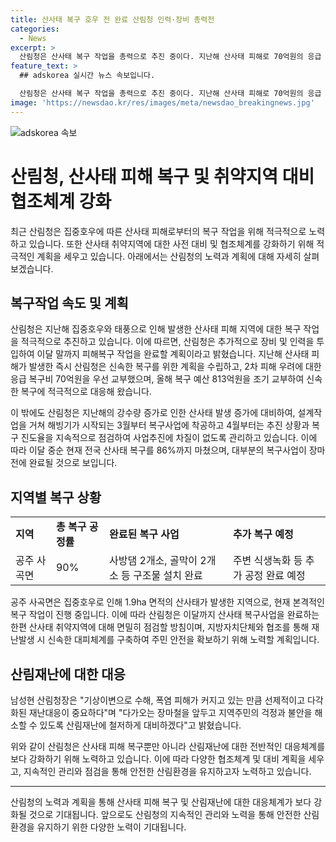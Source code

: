 ```yaml
---
title: 산사태 복구 호우 전 완료 산림청 인력·장비 총력전
categories:
  - News
excerpt: >
  산림청은 산사태 복구 작업을 총력으로 추진 중이다. 지난해 산사태 피해로 70억원의 응급 복구비를 우선 교부하고, 올해에는 813억원의 복구 예산을 조기교부하여 신속한 복구에 주력하고 있다. 산림청은 이달 중순 현재 전국 산사태 복구를 86%까지 완료하였으며, 본격적인 복구작업이 진행 중인 산사태 취약지역에 대해 면밀한 점검을 진행할 방침이다. 이를 통해 재난 발생 시 신속 대응을 위한 체계를 구축하고 지역주민의 안전을 확보하겠다는 계획이다.
feature_text: >
  ## adskorea 실시간 뉴스 속보입니다.

  산림청은 산사태 복구 작업을 총력으로 추진 중이다. 지난해 산사태 피해로 70억원의 응급 복구비를 우선 교부하고, 올해에는 813억원의 복구 예산을 조기교부하여 신속한 복구에 주력하고 있다. 산림청은 이달 중순 현재 전국 산사태 복구를 86%까지 완료하였으며, 본격적인 복구작업이 진행 중인 산사태 취약지역에 대해 면밀한 점검을 진행할 방침이다. 이를 통해 재난 발생 시 신속 대응을 위한 체계를 구축하고 지역주민의 안전을 확보하겠다는 계획이다.
image: 'https://newsdao.kr/res/images/meta/newsdao_breakingnews.jpg'
---
```


<p><img src="https://newsdao.kr/res/images/meta/newsdao_breakingnews.jpg" alt="adskorea 속보" /></p>

<h1>산림청, 산사태 피해 복구 및 취약지역 대비 협조체계 강화</h1>

<p data-ke-size="size16">최근 산림청은 집중호우에 따른 산사태 피해로부터의 복구 작업을 위해 적극적으로 노력하고 있습니다. 또한 산사태 취약지역에 대한 사전 대비 및 협조체계를 강화하기 위해 적극적인 계획을 세우고 있습니다. 아래에서는 산림청의 노력과 계획에 대해 자세히 살펴보겠습니다.</p>

<h2 data-ke-size="size26">복구작업 속도 및 계획</h2>

<p>산림청은 지난해 집중호우와 태풍으로 인해 발생한 산사태 피해 지역에 대한 복구 작업을 적극적으로 추진하고 있습니다. 이에 따르면, 산림청은 추가적으로 장비 및 인력을 투입하여 이달 말까지 피해복구 작업을 완료할 계획이라고 밝혔습니다. 지난해 산사태 피해가 발생한 즉시 산림청은 신속한 복구를 위한 계획을 수립하고, 2차 피해 우려에 대한 응급 복구비 70억원을 우선 교부했으며, 올해 복구 예산 813억원을 조기 교부하여 신속한 복구에 적극적으로 대응해 왔습니다.</p>

<p data-ke-size="size16">이 밖에도 산림청은 지난해의 강수량 증가로 인한 산사태 발생 증가에 대비하여, 설계작업을 거쳐 해빙기가 시작되는 3월부터 복구사업에 착공하고 4월부터는 추진 상황과 복구 진도율을 지속적으로 점검하여 사업추진에 차질이 없도록 관리하고 있습니다. 이에 따라 이달 중순 현재 전국 산사태 복구를 86%까지 마쳤으며, 대부분의 복구사업이 장마 전에 완료될 것으로 보입니다.</p>

<h2 data-ke-size="size26">지역별 복구 상황</h2>

<table>
    <tr>
        <td><b>지역</b></td>
        <td><b>총 복구 공정률</b></td>
        <td><b>완료된 복구 사업</b></td>
        <td><b>추가 복구 예정</b></td>
    </tr>
    <tr>
        <td>공주 사곡면</td>
        <td>90%</td>
        <td>사방댐 2개소, 골막이 2개소 등 구조물 설치 완료</td>
        <td>주변 식생녹화 등 추가 공정 완료 예정</td>
    </tr>
</table>

<p data-ke-size="size16">공주 사곡면은 집중호우로 인해 1.9ha 면적의 산사태가 발생한 지역으로, 현재 본격적인 복구 작업이 진행 중입니다. 이에 따라 산림청은 이달까지 산사태 복구사업을 완료하는 한편 산사태 취약지역에 대해 면밀히 점검할 방침이며, 지방자치단체와 협조를 통해 재난발생 시 신속한 대피체계를 구축하여 주민 안전을 확보하기 위해 노력할 계획입니다.</p>

<h2 data-ke-size="size26">산림재난에 대한 대응</h2>

<p>남성현 산림청장은 "기상이변으로 수해, 폭염 피해가 커지고 있는 만큼 선제적이고 다각화된 재난대응이 중요하다"며 "다가오는 장마철을 앞두고 지역주민의 걱정과 불안을 해소할 수 있도록 산림재난에 철저하게 대비하겠다"고 밝혔습니다.</p>

<p data-ke-size="size16">위와 같이 산림청은 산사태 피해 복구뿐만 아니라 산림재난에 대한 전반적인 대응체계를 보다 강화하기 위해 노력하고 있습니다. 이에 따라 다양한 협조체계 및 대비 계획을 세우고, 지속적인 관리와 점검을 통해 안전한 산림환경을 유지하고자 노력하고 있습니다.</p>

<hr>

<p data-ke-size="size16">산림청의 노력과 계획을 통해 산사태 피해 복구 및 산림재난에 대한 대응체계가 보다 강화될 것으로 기대됩니다. 앞으로도 산림청의 지속적인 관리와 노력을 통해 안전한 산림환경을 유지하기 위한 다양한 노력이 기대됩니다.</p>

